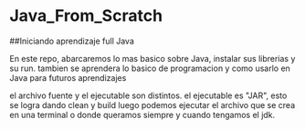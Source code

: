 # Java_From_Scratch

##Iniciando aprendizaje full Java

En este repo, abarcaremos lo mas basico sobre Java, instalar sus librerias y su run. tambien se aprendera lo basico de programacion y
como usarlo en Java para futuros aprendizajes

el archivo fuente y el ejecutable son distintos. el ejecutable es "JAR", esto se logra dando clean y build luego podemos ejecutar el archivo que se crea en una terminal o donde queramos siempre y cuando tengamos el jdk.
